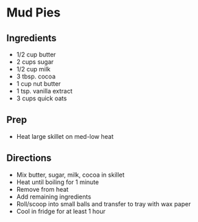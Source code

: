 # Mud Pies

## Ingredients

- 1/2 cup butter
- 2 cups sugar
- 1/2 cup milk
- 3 tbsp. cocoa
- 1 cup nut butter
- 1 tsp. vanilla extract
- 3 cups quick oats

## Prep

- Heat large skillet on med-low heat

## Directions

- Mix butter, sugar, milk, cocoa in skillet
- Heat until boiling for 1 minute
- Remove from heat
- Add remaining ingredients
- Roll/scoop into small balls and transfer to tray with wax paper
- Cool in fridge for at least 1 hour
